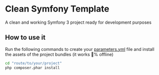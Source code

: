 Clean Symfony Template
==========

A clean and working Symfony 3 project ready for development purposes

How to use it
--------

Run the following commands to create your [parameters.yml](app/config/parameters.yml.dist) file and install the assets of the project bundles (it works :100:% offline)

```bash
cd "route/to/your/project"
php composer.phar install
```